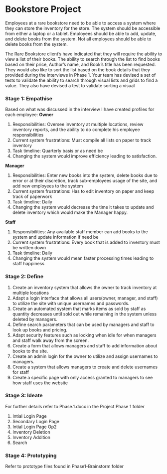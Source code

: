 # Bookstore Project

Employees at a rare bookstore need to be able to access a system where 
they can store the inventory for the store. The system should be 
accessible from either a laptop or a tablet. Employees should be able to 
add, update, and delete books from the system. Not all employees should 
be able to delete books from the system.

The Rare Bookstore client’s have indicated that they will require the 
ability to view a list of their books. The ability to search through the 
list to find books based on their price, Author’s name, and Book’s title 
has been requested. They would also like to sort the list based on the 
book details that they provided during the interviews in Phase 1. Your 
team has devised a set of tests to validate the ability to search through 
visual lists and grids to find a value. They also have devised a test to 
validate sorting a visual

### **Stage 1: Empathise**
Based on what was discussed in the interview I have created profiles for each employee:
**Owner**

1. Responsibilities: Oversee inventory at multiple locations, review inventory reports, and the ability to do complete his employee responsibilities
2. Current system frustrations: Must compile all lists on paper to track inventory
3. Task timeline: Quarterly basis or as need be
4. Changing the system would improve efficiency leading to satisfaction.

**Manager**

1. Responsibilities: Enter new books into the system, delete books due to error or at their discretion, track sub-employees usage of the site, and add new employees to the system 
2. Current system frustrations: Has to edit inventory on paper and keep track of paperwork
3. Task timeline: Daily
4. Changing the system would decrease the time it takes to update and delete inventory which would make the Manager happy.

**Staff**

1. Responsibilities: Any available staff member can add books to the system and update information if need be
2. Current system frustrations: Every book that is added to inventory must be written down
3. Task timeline: Daily
4. Changing the system would mean faster processing times leading to staff happiness

### Stage 2: Define

1. Create an inventory system that allows the owner to track inventory at multiple locations
2. Adapt a login interface that allows all users(owner, manager, and staff) to utilize the site with unique usernames and passwords. 
3. Create an automated system that marks items as sold by staff as quantity decreases until sold out while remaining in the system unless deleted by managers.
4. Define search parameters that can be used by managers and staff to look up books and pricing.
5. Adapt security features such as locking when idle for when managers and staff walk away from the screen.
6. Create a form that allows managers and staff to add information about books to the site.
7. Create an admin login for the owner to utilize and assign usernames to managers.
8. Create a system that allows managers to create and delete  usernames for staff 
9. Create a specific page with only access granted to managers to see how staff uses the website

### **Stage 3: Ideate**
 For further details refer to Phase.1.docx in the Project Phase 1 folder

1. Intial Login Page
2. Secondary Login Page
3. Intial Login Page Op2
4. Inventory Deletion
5. Inventory Addition
6. Search

### **Stage 4: Prototyping**
Refer to prototype files found in Phase1-Brainstorm folder
